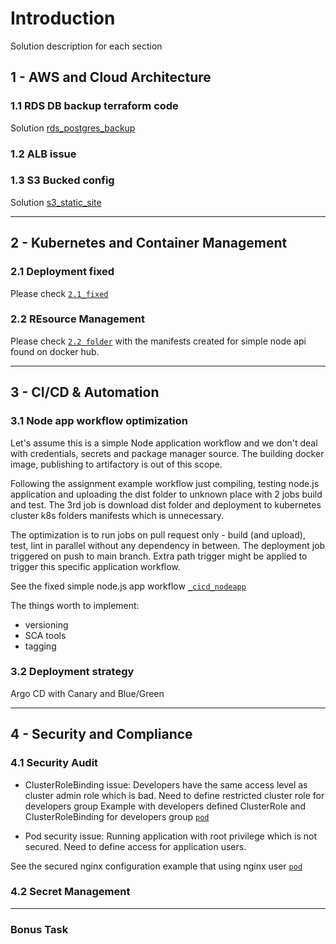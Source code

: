 # Introduction

Solution description for each section

## 1 - AWS and Cloud Architecture

### 1.1 RDS DB backup terraform code

Solution [rds_postgres_backup](https://github.com/7sergaza7/ntr/blob/main/1.1/rds_postgres_backup.tf)

### 1.2 ALB issue

### 1.3 S3 Bucked config

Solution [s3_static_site](https://github.com/7sergaza7/ntr/blob/main/1.1/rds_postgres_backup.tf)

---

## 2 - Kubernetes and Container Management

### 2.1 Deployment fixed

Please check [`2.1_fixed`](https://github.com/7sergaza7/ntr/blob/main/2.1/2.1_fixed.yaml)

### 2.2 REsource Management

Please check [`2.2 folder`](https://github.com/7sergaza7/ntr/blob/main/2.2) with the manifests created for simple node api found on docker hub.

---

## 3 - CI/CD & Automation

### 3.1 Node app workflow optimization

Let's assume this is a simple Node application workflow and we don't deal with credentials, secrets and package manager source. The building docker image, publishing to artifactory is out of this scope.

Following the assignment example workflow just compiling, testing node.js application and uploading the dist folder to unknown place with 2 jobs build and test.
The 3rd job is download dist folder and deployment to kubernetes cluster k8s folders manifests which is unnecessary.

The optimization is to run jobs on pull request only - build (and upload), test, lint in parallel without any dependency in between.
The deployment job triggered on push to main branch. Extra path trigger might be applied to trigger this specific application workflow.

See the fixed simple node.js app workflow [`_cicd_nodeapp`](https://github.com/7sergaza7/ntr/blob/main/3.1/_cicd_nodeapp.yaml)

The things worth to implement:

- versioning
- SCA tools
- tagging

### 3.2 Deployment strategy

Argo CD with Canary and Blue/Green

---

## 4 - Security and Compliance

### 4.1 Security Audit

- ClusterRoleBinding issue:
Developers have the same access level as cluster admin role which is bad. Need to define restricted cluster role for developers group
Example with developers defined ClusterRole and ClusterRoleBinding for developers group [`pod`](https://github.com/7sergaza7/ntr/blob/main/4.1/developers_clusterrole.yaml)

- Pod security issue:
Running application with root privilege which is not secured. Need to define access for application users.

See the secured nginx configuration example that using nginx user [`pod`](https://github.com/7sergaza7/ntr/blob/main/4.1/pod.yaml)

### 4.2 Secret Management

---

### Bonus Task

